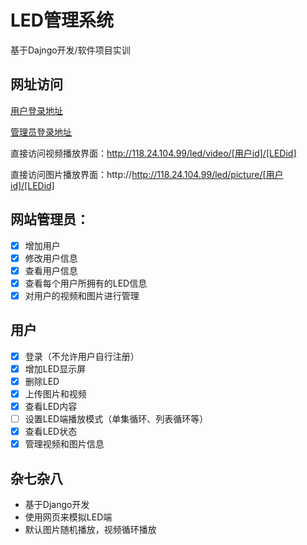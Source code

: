 # LED管理系统
基于Dajngo开发/软件项目实训
## 网址访问
[用户登录地址](http://118.24.104.99/led/)

[管理员登录地址](http://118.24.104.99/admin/)

直接访问视频播放界面：http://118.24.104.99/led/video/[用户id]/[LEDid]

直接访问图片播放界面：http://http://118.24.104.99/led/picture/[用户id]/[LEDid]

## 网站管理员：
- [x] 增加用户
- [x] 修改用户信息
- [x] 查看用户信息
- [x] 查看每个用户所拥有的LED信息
- [x] 对用户的视频和图片进行管理

## 用户
- [x] 登录（不允许用户自行注册）
- [x] 增加LED显示屏
- [x] 删除LED 
- [x] 上传图片和视频
- [x] 查看LED内容
- [ ] 设置LED端播放模式（单集循环、列表循环等）
- [x] 查看LED状态
- [x] 管理视频和图片信息

## 杂七杂八
- 基于Django开发
- 使用网页来模拟LED端
- 默认图片随机播放，视频循环播放
